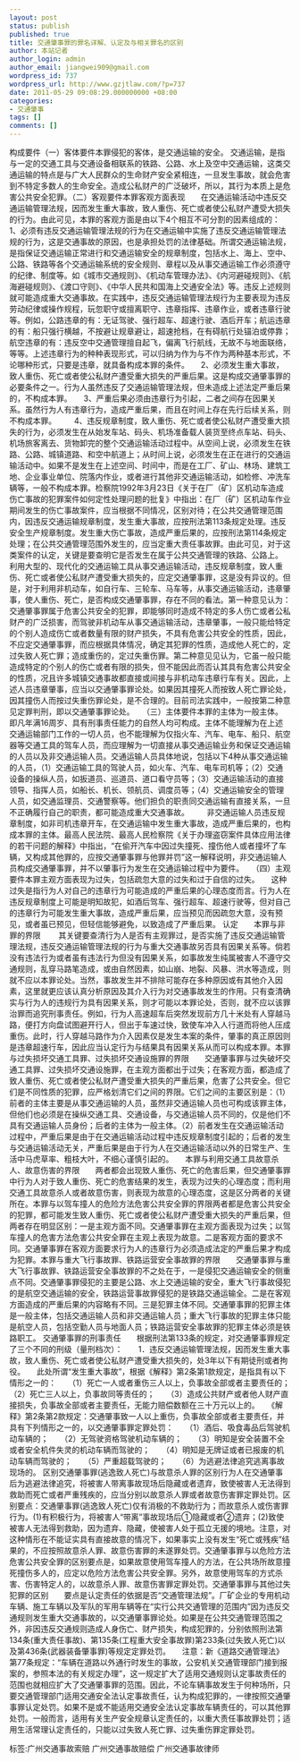```yaml
---
layout: post
status: publish
published: true
title: 交通肇事罪的罪名详解、认定及与相关罪名的区别
author: 本站记者
author_login: admin
author_email: jiangwei909@gmail.com
wordpress_id: 737
wordpress_url: http://www.gzjtlaw.com/?p=737
date: 2011-05-29 09:08:29.000000000 +08:00
categories:
- 交通肇事
tags: []
comments: []
---
```

构成要件（一）客体要件本罪侵犯的客体，是交通运输的安全。 交通运输，是指与一定的交通工具与交通设备相联系的铁路、公路、水上及空中交通运输，这类交通运输的特点是与广大人民群众的生命财产安全紧相连，一旦发生事故，就会危害到不特定多数人的生命安全。造成公私财产的广泛破坏，所以，其行为本质上是危害公共安全犯罪。（二）客观要件本罪客观方面表现　　在交通运输活动中违反交通运输管理法规，因而发生重大事故，致人重伤、死亡或者使公私财产遭受大损失的行为。由此可见，本罪的客观方面是由以下4个相互不可分割的因素组成的：　　1、必须有违反交通运输管理法规的行为在交通运输中实施了违反交通运输管理法规的行为，这是交通事故的原因，也是承担处罚的法律基础。所谓交通运输法规，是指保证交通运输正常进行和交通运输安全的规章制度，包括水上、海上、空中、公路、铁路等各个交通运输系统的安全规则、章程以及从事交通运输工作必须遵守的纪律、制度等。如《城市交通规则》、《机动车管理办法》、《内河避碰规则》、《航海避碰规则》、《渡口守则》、《中华人民共和国海上交通安全法》等。违反上述规则就可能造成重大交通事故。在实践中，违反交通运输管理法规行为主要表现为违反劳动纪律或操作规程，玩忽职守或擅离职守、违章指挥、违章作业，或者违章行驶等。例如，公路违章的有：无证驾驶、强行超车、超速行驶、酒后开车；航运违章的有：船只强行横越，不按避让规章避让，超速抢档，在有碍航行处锚泊或停靠；航空违章的有：违反空中交通管理擅自起飞，偏离飞行航线，无故不与地面联络，等等。上述违章行为的种种表现形式，可以归纳为作为与不作为两种基本形式，不论哪种形式，只要是违章，就具备构成本罪的条件。　　2、必须发生重大事故，致人重伤、死亡或者使公私财产遭受重大损失的严重后果。这是构成交通肇事罪的必要条件之一。行为人虽然违反了交通运输管理法规，但未造成上述法定严重后果的，不构成本罪。　　3、严重后果必须由违章行为引起，二者之间存在因果关系。虽然行为人有违章行为，造成严重后果，而且在时间上存在先行后续关系，则不构成本罪。 　　4、违反规章制度，致人重伤、死亡或者使公私财产遭受重大损失的行为，必须发生在从始发车站、码头、机场准备载人装货至终点车站、码头、机场旅客离去、货物卸完的整个交通运输活动过程中。从空间上说，必须发生在铁路、公路、城镇道路、和空中航道上；从时间上说，必须发生在正在进行的交通运输活动中。如果不是发生在上述空间、时间中，而是在工厂、矿山、林场、建筑工地、企业事业单位、院落内作业，或者进行其他非交通运输活动，如检修、冲洗车辆等，一般不构成本罪。检察院1992年3月23日《关于在厂（矿）区机动车造成伤亡事故的犯罪案件如何定性处理问题的批复》中指出：在厂（矿）区机动车作业期间发生的伤亡事故案件，应当根据不同情况，区别对待；在公共交通管理范围内，因违反交通运输规章制度，发生重大事故，应按刑法第113条规定处理。违反安全生产规章制度。发生重大伤亡事故，造成严重后果的，应按刑法第114条规定处理；在公共交通管理范围外发生的，应当定重大责任事故罪。由此可见，对于这类案件的认定，关键是要查明它是否发生在属于公共交通管理的铁路、公路上。　　利用大型的、现代化的交通运输工具从事交通运输活动，违反规章制度，致人重伤、死亡或者使公私财产遭受重大损失的，应定交通肇事罪，这是没有异议的。但是，对于利用非机动车，如自行车、三轮车、马车等，从事交通运输活动，违章肇事，使人重伤、死亡，是否构成交通肇事罪，存在不同的看法。第一种意见认为：交通肇事罪属于危害公共安全的犯罪，即能够同时造成不特定的多人伤亡或者公私财产的广泛损害，而驾驶非机动车从事交通运输活动，违章肇事，一般只能给特定的个别人造成伤亡或者数量有限的财产损失，不具有危害公共安全的性质，因此，不应定交通肇事罪，而应根据具体情况，确定其犯罪的性质，造成他人死亡的，定过失致人死亡罪；造成重伤的，定过失重伤罪。第二种意见见认为，它虽一般只能造成特定的个别人的伤亡或者有限的损失，但不能因此而否认其具有危害公共安全的性质，况且许多城镇交通事故都直接或间接与非机动车违章行车有关。因此，上述人员违章肇事，应当以交通肇事罪论处。如果因其撞死人而按致人死亡罪论处，因其撞伤人而按过失重伤罪论处，是不合理的。目前司法实践中，一般按第二种意见定罪判刑，即以交通肇事罪论处。　　（三）主体要件本罪的主体为一般主体。　　即凡年满16周岁、具有刑事责任能力的自然人均可构成。主体不能理解为在上述交通运输部门工作的一切人员，也不能理解为仅指火车、汽车、电车、船只、航空器等交通工具的驾车人员，而应理解为一切直接从事交通运输业务和保证交通运输的人员以及非交通运输人员。交通运输人员具体地说，包括以下4种从事交通运输的人员，（1）交通运输工具的驾驶人员，如火车、汽车、电车司机等；（2）交通设备的操纵人员，如扳道员、巡道员、道口看守员等；（3）交通运输活动的直接领导、指挥人员，如船长、机长、领航员、调度员等；（4）交通运输安全的管理人员，如交通监理员、交通警察等。他们担负的职责同交通运输有直接关系，一旦不正确履行自己的职责，都可能造成重大交通事故。 　　非交通运输人员违反规章制度，如非司机违章开车，在交通运输中发生重大事故，造成严重后果的，也构成本罪的主体。最高人民法院、最高人民检察院《关于办理盗窃案件具体应用法律的若干问题的解释》中指出，&ldquo;在偷开汽车中因过失撞死、撞伤他人或者撞坏了车辆，又构成其他罪的，应按交通肇事罪与他罪并罚&rdquo;这一解释说明，非交通运输人员构成交通肇事罪，并不以肇事行为发生在交通运输过程中为要件。　　（四）主观要件本罪主观方面表现为过失，包括疏忽大意的过失和过于自信的过失。　　这种过失是指行为人对自己的违章行为可能造成的严重后果的心理态度而言。行为人在违反规章制度上可能是明知故犯，如酒后驾车、强行超车、超速行驶等，但对自己的违章行为可能发生重大事故，造成严重后果，应当预见而因疏忽大意，没有预见，或者虽已预见，但轻信能够避免，以致造成了严重后果。 认定　　本罪与非罪的界限 　　其关键要查清行为人是否有主观罪过，是否实施了违反交通运输管理法规，违反交通运输管理法规的行为与重大交通事故另否具有因果关系等。倘若没有违法行为或者虽有违法行为但没有因果关系，如事故发生纯属被害人不遵守交通规则，乱穿马路笔造成，或由自然因素，如山崩、地裂、风暴、洪水等造成，则就不应以本罪论处。当然，事故发生并不排除可能存在多种原因或有其他介入因素，这里就更应该认真分析原因及其介入行为对交通事故发生的作用。只有查清确实与行为人的违规行为具有因果关系，则才可能以本罪论处，否则，就不应以该罪治罪而追究刑事责任。例如，行为人高速超车后突然发现前方几十米处有人穿越马路，便打方向盘试图避开行人，但出于车速过快，致使车冲入人行道而将他人压成重伤。此时，行人穿越马路作为介入因素仅是发生本案的条件，肇事的真正原因则是违章超速行车，因此应当认定行为与结果具有因果关系从而可以构成本罪。本罪与过失损坏交通工具罪、过失损坏交通设施罪的界限　　交通肇事罪与过失破坏交通工具罪、过失损坏交通设施罪，在主观方面都出于过失；在客观方面，都造成了致人重伤、死亡或者使公私财产遭受重大损失的严重后果，危害了公共安全。但它们是不同性质的犯罪，应严格划清它们之间的界限。它们之间的主要区别是：（1）前者的主体主要是从事交通运输的人员，虽然非交通运输人员也可构成该罪主体，但他们也必须是在操纵交通工具、交通设备，与交通运输人员不同的，仅是他们不具有交通运输人员身份；后者的主体为一般主体。（2）前者发生在交通运输活动过程中，严重后果是由于在交通运输活动过程中违反规章制度引起的；后者的发生与交通运输活动无关，严重后果是由于行为人在交通运输活动以外的日常生产、生活中马虎草率、粗枝大叶，不细心谨慎引起的。　　本罪与利用交通工具故意杀人、故意伤害的界限　　两者都会出现致人重伤、死亡的危害后果，但交通肇事罪中行为人对于致人重伤、死亡的危害结果的发生，表现为过失的心理态度；而利用交通工具故意杀人或者故意伤害，则表现为故意的心理态度，这是区分两者的关键所在。本罪与以驾车撞人的危险方法危害公共安全罪的界限两者都是危害公共安全的犯罪，都可能发生致人重伤、死亡或者使公私财产遭受重大损失的严重后果，但两者存在明显区别：一是主观方面不同。交通肇事罪在主观方面表现为过失；以驾车撞人的危害方法危害公共安全罪在主观上表现为故意。二是客观方面的要求不同。交通肇事罪在客观方面要求行为人的违章行为必须造成法定的严重后果才构成为犯罪。本罪与重大飞行事故罪、铁路运营安全事故罪的界限　　交通肇事罪与重大飞行事故罪、铁路运营安全事故罪的不之处在于，一是侵犯交通运输安全的侧重点不同。交通肇事罪侵犯的主要是公路、水上交通运输的安全，重大飞行事故侵犯的是航空交通运输的安全，铁路运营事故罪侵犯的是铁路交通运输全。二是在客观方面造成的严重后果的内容略有不同。三是犯罪主体不同。交通肇事罪的犯罪主体是一般主体，包括交通运输人员和非交通运输人员；重大飞行事故的犯罪主体只能是航空人员，包括空勤人员与地面人员；铁路运营安全事故罪的犯罪主体必须是铁路职工。 交通肇事罪的刑事责任　　根据刑法第133条的规定，对交通肇事罪规定了三个不同的刑级（量刑档次）：　　1．违反交通运输管理法规，因而发生重大事故，致人重伤、死亡或者使公私财产遭受重大损失的，处3年以下有期徒刑或者拘役。　　此处所谓&ldquo;发生重大事故&rdquo;，根据《解释》第2条第1款规定，是指具有以下情形之一的：　　（1）死亡一人或者重伤三人以上，负事故全部或者主要责任的；　　（2）死亡三人以上，负事故同等责任的；　　（3）造成公共财产或者他人财产直接损失，负事故全部或者主要责任，无能力赔偿数额在三十万元以上的。　　《解释》第2条第2款规定：交通肇事致一人以上重伤，负事故全部或者主要责任，并具有下列情形之一的，以交通肇事罪定罪处罚：　　（1）酒后、吸食毒品后驾驶机动车辆的；　　（2）无驾驶资格驾驶机动车辆的；　　（3）明知是安全装置不全或者安全机件失灵的机动车辆而驾驶的；　　（4）明知是无牌证或者已报废的机动车辆而驾驶的；　　（5）严重超载驾驶的；　　（6）为逃避法律追究逃离事故现场的。 区别交通肇事罪(逃逸致人死亡)与故意杀人罪的区别行为人在交通肇事后为逃避法律追究，将被害人带离事故现场后隐藏或者遗弃，致使被害人无法得到救助而死亡或者严重残疾的，应当分别以故意杀人罪或者故意伤害罪定罪处罚。区别要点：交通肇事罪(逃逸致人死亡)仅有消极的不救助行为；而故意杀人或伤害罪行为。(1)有积极行为，将被害人&ldquo;带离&rdquo;事故现场后①隐藏或者②遗弃；(2)致使被害人无法得到救助，因为遗弃、隐藏，使被害人处于孤立无援的境地。注意，对这种情形在不能证实具有直接故意的情况下，如果事实上没有发生&ldquo;死亡或残疾&rdquo;结果的，不应按照故意杀人罪、故意伤害罪的未遂罪处罚。交通肇事罪与以危险方法危害公共安全罪的区别要点是，如果故意使用驾车撞人的方法，在公共场所故意撞死撞伤多人的，应定以危险方法危害公共安全罪。另外，故意使用驾车的方式杀害、伤害特定人的，以故意杀人罪、故意伤害罪定罪处罚。交通肇事罪与其他过失犯罪的区别　　要点是认定责任的依据是否&ldquo;交通管理法规&rdquo;。厂矿企业的专用机动车辆、施工车辆以及军队的军用车辆等在&ldquo;实行公共交通管理的范围内&rdquo;因为违反交通规则发生重大交通事故的，以交通肇事罪论处。如果是在公共交通管理范围之外，非因违反交通规则造成人身伤亡、财产损失，构成犯罪的，分别依照刑法第134条(重大责任事故)、第135条(工程重大安全事故罪)第233条(过失致人死亡)以及第436条(武器装备肇事罪)等规定定罪处罚。　　注意：新《道路交通管理法》第77条规定：&ldquo;车辆在道路以外通行时发生的事故，公安机关交通管理部门接到报案的，参照本法的有关规定办理&rdquo;，这一规定扩大了适用交通规则认定事故责任的范围也就相应扩大了交通肇事罪的范围。因此，不论车辆事故发生于何种场所，只要交通管理部门适用交通安全法认定事故责任，认为构成犯罪的，一律按照交通肇事罪认定处罚。如果不是或不能适用交通安全法认定事故车辆责任的，可以其他罪处罚。一般而言，适用有关生产安全规章认定责任的，以重大责任事故罪处罚；适用生活常理认定责任的，只能以过失致人死亡罪、过失重伤罪定罪处罚。标签:广州交通事故索赔 广州交通事故赔偿 广州交通事故律师
